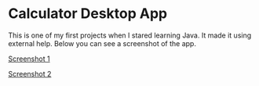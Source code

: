 # Calculator Desktop App

This is one of my first projects when I stared learning Java. It made it using external help. Below you can see a screenshot of the app.

[Screenshot 1](picture-1.png)

[Screenshot 2](picture-2.png)
